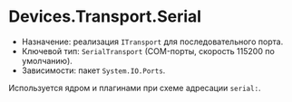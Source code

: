 # Devices.Transport.Serial

- Назначение: реализация `ITransport` для последовательного порта.
- Ключевой тип: `SerialTransport` (COM-порты, скорость 115200 по умолчанию).
- Зависимости: пакет `System.IO.Ports`.

Используется ядром и плагинами при схеме адресации `serial:`.
